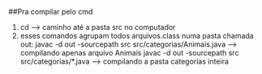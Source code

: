 ##Pra compilar pelo cmd

1. cd --> caminho até a pasta src no computador
2. esses comandos agrupam todos arquivos.class numa pasta chamada out:
javac -d out -sourcepath src src/categorias/Animais.java --> compilando apenas arquivo Animais
javac -d out -sourcepath src src/categorias/*.java --> compilando a pasta categorias inteira
